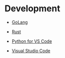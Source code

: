 # Development

* [GoLang](https://go.dev/doc/install)

* [Rust](https://www.rust-lang.org/tools/install)

* [Python for VS Code](https://learn.microsoft.com/en-us/visualstudio/python/)

* [Visual Studio Code](https://code.visualstudio.com/Download)
